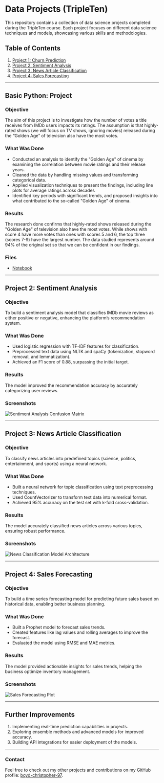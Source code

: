 # Data Projects (TripleTen)

This repository contains a collection of data science projects completed during the TripleTen course. Each project focuses on different data science techniques and models, showcasing various skills and methodologies.

## Table of Contents

1. [Project 1: Churn Prediction](#project-1-churn-prediction)
2. [Project 2: Sentiment Analysis](#project-2-sentiment-analysis)
3. [Project 3: News Article Classification](#project-3-news-article-classification)
4. [Project 4: Sales Forecasting](#project-4-sales-forecasting)

---

## Basic Python: Project

### Objective
The aim of this project is to investigate how the number of votes a title receives from IMDb users impacts its ratings. The assumption is that highly-rated shows (we will focus on TV shows, ignoring movies) released during the “Golden Age” of television also have the most votes.

### What Was Done
- Conducted an analysis to identify the "Golden Age" of cinema by examining the correlation between movie ratings and their release years.
- Cleaned the data by handling missing values and transforming categorical data.
- Applied visualization techniques to present the findings, including line plots for average ratings across decades
- Identified key periods with significant trends, and proposed insights into what contributed to the so-called "Golden Age" of cinema.

### Results
The research done confirms that highly-rated shows released during the "Golden Age" of television also have the most votes. While shows with score 4 have more votes than ones with scores 5 and 6, the top three (scores 7-9) have the largest number. The data studied represents around 94% of the original set so that we can be confident in our findings.

### Files
- [Notebook](./sprint_1/golden_age.ipynb)

---

## Project 2: Sentiment Analysis

### Objective
To build a sentiment analysis model that classifies IMDb movie reviews as either positive or negative, enhancing the platform’s recommendation system.

### What Was Done
- Used logistic regression with TF-IDF features for classification.
- Preprocessed text data using NLTK and spaCy (tokenization, stopword removal, and lemmatization).
- Achieved an F1 score of 0.88, surpassing the initial target.

### Results
The model improved the recommendation accuracy by accurately categorizing user reviews.

### Screenshots
![Sentiment Analysis Confusion Matrix](./images/sentiment_confusion_matrix.png)

---

## Project 3: News Article Classification

### Objective
To classify news articles into predefined topics (science, politics, entertainment, and sports) using a neural network.

### What Was Done
- Built a neural network for topic classification using text preprocessing techniques.
- Used CountVectorizer to transform text data into numerical format.
- Achieved 95% accuracy on the test set with k-fold cross-validation.

### Results
The model accurately classified news articles across various topics, ensuring robust performance.

### Screenshots
![News Classification Model Architecture](./images/news_model.png)

---

## Project 4: Sales Forecasting

### Objective
To build a time series forecasting model for predicting future sales based on historical data, enabling better business planning.

### What Was Done
- Built a Prophet model to forecast sales trends.
- Created features like lag values and rolling averages to improve the forecast.
- Evaluated the model using RMSE and MAE metrics.

### Results
The model provided actionable insights for sales trends, helping the business optimize inventory management.

### Screenshots
![Sales Forecasting Plot](./images/sales_forecasting_plot.png)

---

## Further Improvements

1. Implementing real-time prediction capabilities in projects.
2. Exploring ensemble methods and advanced models for improved accuracy.
3. Building API integrations for easier deployment of the models.

---

### Contact

Feel free to check out my other projects and contributions on my GitHub profile: [boyd-christopher-97](https://github.com/boyd-christopher-97).
